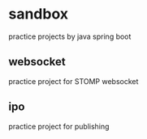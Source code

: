 # sandbox
practice projects by java spring boot

## websocket
practice project for STOMP websocket

## ipo
practice project for publishing
